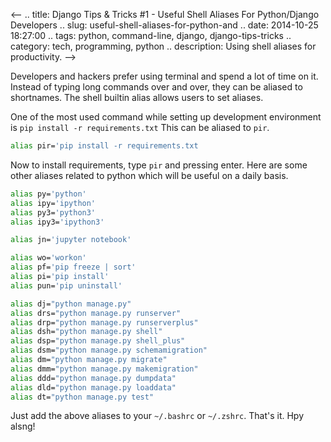 <--
.. title: Django Tips & Tricks #1 - Useful Shell Aliases For Python/Django Developers
.. slug: useful-shell-aliases-for-python-and
.. date: 2014-10-25 18:27:00
.. tags: python, command-line, django, django-tips-tricks
.. category: tech, programming, python
.. description: Using shell aliases for productivity.
-->

Developers and hackers prefer using terminal and spend a lot of time on it. Instead of typing long commands over and over, they can be aliased to shortnames. The shell builtin alias allows users to set aliases.

One of the most used command while setting up development environment is `pip install -r requirements.txt` This can be aliased to `pir`.


```sh
alias pir='pip install -r requirements.txt
```

Now to install requirements, type `pir` and pressing enter. Here are some other aliases related to python which will be useful on a daily basis.

```sh
alias py='python'
alias ipy='ipython'
alias py3='python3'
alias ipy3='ipython3'

alias jn='jupyter notebook'

alias wo='workon'
alias pf='pip freeze | sort'
alias pi='pip install'
alias pun='pip uninstall'

alias dj="python manage.py"
alias drs="python manage.py runserver"
alias drp="python manage.py runserverplus"
alias dsh="python manage.py shell"
alias dsp="python manage.py shell_plus"
alias dsm="python manage.py schemamigration"
alias dm="python manage.py migrate"
alias dmm="python manage.py makemigration"
alias ddd="python manage.py dumpdata"
alias dld="python manage.py loaddata"
alias dt="python manage.py test"
```

Just add the above aliases to your `~/.bashrc` or `~/.zshrc`. That's it. Hpy alsng!
